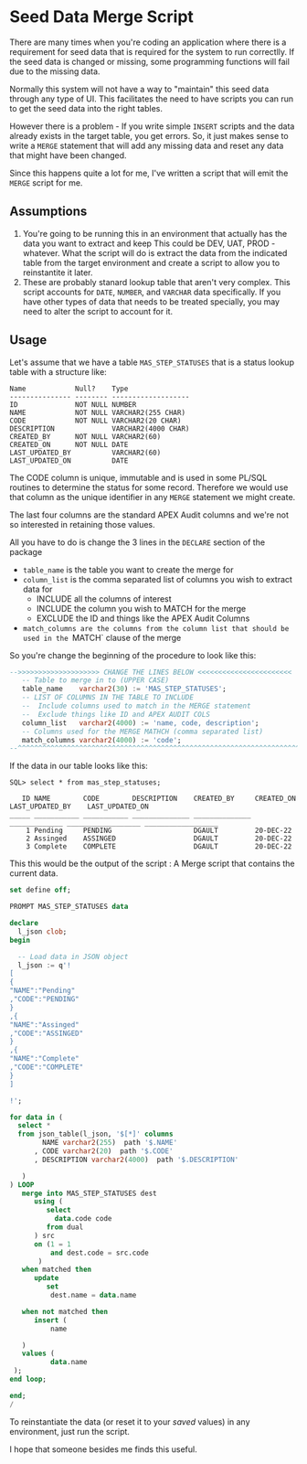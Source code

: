 # Seed Data Merge Script

There are many times when you're coding an application where there is a requirement for seed data that is required for the system to run correctlly. If the seed data is changed or missing, some programming functions will fail due to the missing data.

Normally this system will not have a way to "maintain" this seed data through any type of UI. This facilitates the need to have scripts you can run to get the seed data into the right tables.

However there is a problem - If you write simple `INSERT` scripts and the data already exists in the target table, you get errors. So, it just makes sense to write a `MERGE` statement that will add any missing data and reset any data that might have been changed.

Since this happens quite a lot for me, I've written a script that will emit the `MERGE` script for me.

## Assumptions

1. You're going to be running this in an environment that actually has the data you want to extract and keep This could be DEV, UAT, PROD - whatever. What the script will do is extract the data from the indicated table from the target environment and create a script to allow you to reinstantite it later.
2. These are probably stanard lookup table that aren't very complex. This script accounts for `DATE`, `NUMBER`, and `VARCHAR` data specifically. If you have other types of data that needs to be treated specially, you may need to alter the script to account for it.

## Usage

Let's assume that we have a table `MAS_STEP_STATUSES` that is a status lookup table with a structure like:

```
Name            Null?    Type
--------------- -------- -------------------
ID              NOT NULL NUMBER
NAME            NOT NULL VARCHAR2(255 CHAR)
CODE            NOT NULL VARCHAR2(20 CHAR)
DESCRIPTION              VARCHAR2(4000 CHAR)
CREATED_BY      NOT NULL VARCHAR2(60)
CREATED_ON      NOT NULL DATE
LAST_UPDATED_BY          VARCHAR2(60)
LAST_UPDATED_ON          DATE
```

The CODE column is unique, immutable and is used in some PL/SQL routines to determine the status for some record. Therefore we would use that column as the unique identifier in any `MERGE` statement we might create.

The last four columns are the standard APEX Audit columns and we're not so interested in retaining those values.

All you have to do is change the 3 lines in the `DECLARE` section of the package

- `table_name` is the table you want to create the merge for
- `column_list` is the comma separated list of columns you wish to extract data for
  - INCLUDE all the columns of interest
  - INCLUDE the column you wish to MATCH for the merge
  - EXCLUDE the ID and things like the APEX Audit Columns
- `match_columns are the columns from the column list that should be used in the `MATCH` clause of the merge

So you're change the beginning of the procedure to look like this:

```sql
-->>>>>>>>>>>>>>>>>>>> CHANGE THE LINES BELOW <<<<<<<<<<<<<<<<<<<<<<<
   -- Table to merge in to (UPPER CASE)
   table_name    varchar2(30) := 'MAS_STEP_STATUSES';
   -- LIST OF COLUMNS IN THE TABLE TO INCLUDE
   --  Include columns used to match in the MERGE statement
   --  Exclude things like ID and APEX AUDIT COLS
   column_list   varchar2(4000) := 'name, code, description';
   -- Columns used for the MERGE MATHCH (comma separated list)
   match_columns varchar2(4000) := 'code';
--^^^^^^^^^^^^^^^^^^^^^^^^^^^^^^^^^^^^^^^^^^^^^^^^^^^^^^^^^^^^^^^^^^^^^^^^
```

If the data in our table looks like this:

```
SQL> select * from mas_step_statuses;

   ID NAME        CODE        DESCRIPTION    CREATED_BY     CREATED_ON    LAST_UPDATED_BY    LAST_UPDATED_ON
_____ ___________ ___________ ______________ ______________ _____________ __________________ __________________
    1 Pending     PENDING                    DGAULT         20-DEC-22
    2 Assinged    ASSINGED                   DGAULT         20-DEC-22
    3 Complete    COMPLETE                   DGAULT         20-DEC-22
```

This this would be the output of the script : A Merge script that contains the current data.

```sql
set define off;

PROMPT MAS_STEP_STATUSES data

declare
  l_json clob;
begin

  -- Load data in JSON object
  l_json := q'!
[
{
"NAME":"Pending"
,"CODE":"PENDING"
}
,{
"NAME":"Assinged"
,"CODE":"ASSINGED"
}
,{
"NAME":"Complete"
,"CODE":"COMPLETE"
}
]

!';

for data in (
  select *
  from json_table(l_json, '$[*]' columns
        NAME varchar2(255)  path '$.NAME'
      , CODE varchar2(20)  path '$.CODE'
      , DESCRIPTION varchar2(4000)  path '$.DESCRIPTION'

   )
) LOOP
   merge into MAS_STEP_STATUSES dest
      using (
         select
           data.code code
         from dual
      ) src
      on (1 = 1
          and dest.code = src.code
       )
   when matched then
      update
         set
          dest.name = data.name

   when not matched then
      insert (
          name

   )
   values (
          data.name
 );
end loop;

end;
/
```

To reinstantiate the data (or reset it to your _saved_ values) in any environment, just run the script.

I hope that someone besides me finds this useful.
